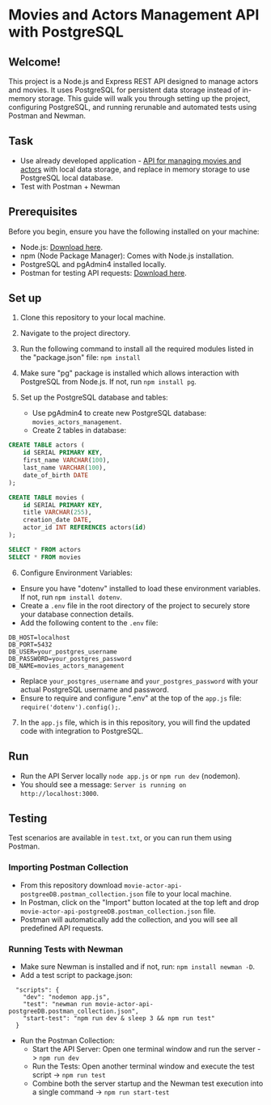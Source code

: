 # Movies and Actors Management API with PostgreSQL

## Welcome!

 This project is a Node.js and Express REST API designed to manage actors and movies. It uses PostgreSQL for persistent data storage instead of in-memory storage. This guide will walk you through setting up the project, configuring PostgreSQL, and running rerunable and automated tests using Postman and Newman.


## Task

- Use already developed application - <a href="https://github.com/simonakom/movie-actor-api"> API for managing movies and actors</a> with local data storage, and replace in memory storage to use PostgreSQL local database.
- Test with Postman + Newman

## Prerequisites

Before you begin, ensure you have the following installed on your machine:

- Node.js: [Download here](https://nodejs.org/).
- npm (Node Package Manager): Comes with Node.js installation.
- PostgreSQL and pgAdmin4 installed locally.
- Postman for testing API requests: [Download here](https://www.postman.com/downloads/).

## Set up 

1. Clone this repository to your local machine.
2. Navigate to the project directory.
3. Run the following command to install all the required modules listed in the "package.json" file: `npm install`
4. Make sure "pg" package is installed which allows interaction with PostgreSQL from Node.js. If not, run `npm install pg`.
5. Set up the PostgreSQL database and tables:

    - Use pgAdmin4 to create new PostgreSQL database: `movies_actors_management`.   
    - Create 2 tables in database: 

````sql
CREATE TABLE actors (
    id SERIAL PRIMARY KEY,
    first_name VARCHAR(100),
    last_name VARCHAR(100),
    date_of_birth DATE
);

CREATE TABLE movies (
    id SERIAL PRIMARY KEY,
    title VARCHAR(255),
    creation_date DATE,
    actor_id INT REFERENCES actors(id)
);

SELECT * FROM actors
SELECT * FROM movies

````

6. Configure Environment Variables:

- Ensure you have "dotenv" installed to load these environment variables. If not, run `npm install dotenv`.
- Create a `.env` file in the root directory of the project to securely store your database connection details. 
- Add the following content to the `.env` file:

```env
DB_HOST=localhost
DB_PORT=5432
DB_USER=your_postgres_username
DB_PASSWORD=your_postgres_password
DB_NAME=movies_actors_management
```
- Replace `your_postgres_username` and `your_postgres_password` with your actual PostgreSQL username and password.
- Ensure to require and configure ".env" at the top of the `app.js` file:
`require('dotenv').config();`.

7. In the `app.js` file, which is in this repository, you will find the updated code with integration to PostgreSQL.

## Run

- Run the API Server locally `node app.js` or `npm run dev` (nodemon).
- You should see a message: `Server is running on http://localhost:3000`.

## Testing

Test scenarios are available in `test.txt`, or you can run them using Postman.

### Importing Postman Collection

- From this repository download `movie-actor-api-postgreeDB.postman_collection.json` file to your local machine.
- In Postman, click on the "Import" button located at the top left and drop `movie-actor-api-postgreeDB.postman_collection.json` file.
- Postman will automatically add the collection, and you will see all predefined API requests.

### Running Tests with Newman

- Make sure Newman is installed and if not, run: `npm install newman -D`.
- Add a test script to package.json: 

````
  "scripts": {
    "dev": "nodemon app.js",
    "test": "newman run movie-actor-api-postgreeDB.postman_collection.json",
    "start-test": "npm run dev & sleep 3 && npm run test"
  }
````

- Run the Postman Collection:
    - Start the API Server: Open one terminal window and run the server -> `npm run dev`
    - Run the Tests: Open another terminal window and execute the test script -> `npm run test`
    - Combine both the server startup and the Newman test execution into a single command -> `npm run start-test`

